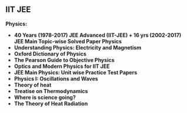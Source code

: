 <h2> IIT JEE   </h2>

<p> <strong> Physics:  </strong></p>

<ul>
<li><b><a target="_blank" href="https://github.com/manjunath5496/The-Mathematical-Universe/blob/master/mx(1).rar" style="text-decoration:none;">40 Years (1978-2017) JEE Advanced (IIT-JEE) + 16 yrs (2002-2017) JEE Main Topic-wise Solved Paper Physics</a></b></li>
                                <li><b><a target="_blank" href="https://github.com/manjunath5496/The-Mathematical-Universe/blob/master/mx(2).rar" style="text-decoration:none;">Understanding Physics: Electricity and Magnetism</a></b></li>
                                <li><b><a target="_blank" href="https://github.com/manjunath5496/The-Mathematical-Universe/blob/master/mx(3).pdf" style="text-decoration:none;">Oxford Dictionary of Physics</a></b></li>
 <li><b><a target="_blank" href="https://github.com/manjunath5496/The-Mathematical-Universe/blob/master/mx(4).rar" style="text-decoration:none;">The Pearson Guide to Objective Physics </a></b></li>                              
<li><b><a target="_blank" href="https://github.com/manjunath5496/The-Mathematical-Universe/blob/master/mx(5).pdf" style="text-decoration:none;">Optics and Modern Physics for IIT JEE</a></b></li>
 <li><b><a target="_blank" href="https://github.com/manjunath5496/The-Mathematical-Universe/blob/master/mx(6).pdf" style="text-decoration:none;">JEE Main Physics: Unit wise Practice Test Papers</a></b></li>
                                <li><b><a target="_blank" href="https://github.com/manjunath5496/The-Mathematical-Universe/blob/master/mx(7).pdf" style="text-decoration:none;">Physics I: Oscillations and Waves</a></b></li>
                                <li><b><a target="_blank" href="https://github.com/manjunath5496/The-Mathematical-Universe/blob/master/mx(8).pdf" style="text-decoration:none;">Theory of heat </a></b></li>
 <li><b><a target="_blank" href="https://github.com/manjunath5496/The-Mathematical-Universe/blob/master/mx(9).pdf" style="text-decoration:none;">Treatise on Thermodynamics </a></b></li>                              
<li><b><a target="_blank" href="https://github.com/manjunath5496/The-Mathematical-Universe/blob/master/mx(10).pdf" style="text-decoration:none;">Where is science going?</a></b></li>                               
 <li><b><a target="_blank" href="https://github.com/manjunath5496/The-Mathematical-Universe/blob/master/mx(11).rar" style="text-decoration:none;">The Theory of Heat Radiation</a></b></li>   
 </ul>
